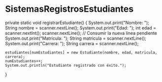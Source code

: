 # SistemasRegistrosEstudiantes
private static void registrarEstudiante() {
    System.out.print("Nombre: ");
    String nombre = scanner.nextLine();
    System.out.print("Edad: ");
    int edad = scanner.nextInt();
    scanner.nextLine(); // Consumir la nueva línea pendiente
    System.out.print("Matrícula: ");
    String matricula = scanner.nextLine();
    System.out.print("Carrera: ");
    String carrera = scanner.nextLine();

    estudiantes[numEstudiantes] = new Estudiante(nombre, edad, matricula, carrera);
    numEstudiantes++;
    System.out.println("Estudiante registrado con éxito.");
}
